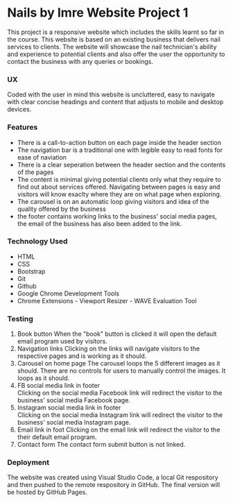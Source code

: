 # Nails by Imre Website Project 1
This project is a responsive website which includes the skills learnt so far in the course. This website is based on an existing business that delivers nail services to clients. The website will showcase the nail technician's ability and experience to potential clients and also offer the user the opportunity to contact the business with any queries or bookings.

### UX
Coded with the user in mind this website is uncluttered, easy to navigate with clear concise headings and content that adjusts to mobile and desktop devices.

### Features

- There is a call-to-action button on each page inside the header section
- The navigation bar is a traditional one with legible easy to read fonts for ease of naviation
- There is a clear seperation between the header section and the contents of the pages
- The content is minimal giving potential clients only what they require to find out about services offered. Navigating between pages is easy and visitors will know       exaclty where they are on what page when exploring.
- The carousel is on an automatic loop giving visitors and idea of the quality offered by the business
- the footer contains working links to the business' social media pages, the email of the business has also been added to the link. 

### Technology Used

- HTML
- CSS
- Bootstrap
- Git
- Github
- Google Chrome Development Tools
- Chrome Extensions - Viewport Resizer
                    - WAVE Evaluation Tool

### Testing

1.  Book button
    When the "book" button is clicked it will open the default email program used by visitors.
2.  Navigation links
    Clicking on the links will navigate visitors to the respective pages and is working as it should.
3.  Carousel on home page
    The carousel loops the 5 different images as it should. There are no controls for users to manually control the images.  It loops as it should.
4.  FB social media link in footer  
    Clicking on the social media Facebook link will redirect the visitor to the business' social media Facebook page.
5.  Instagram social media link in footer  
    Clicking on the social media Instagram link will redirect the visitor to the business' social media Instagram page.
6.  Email link in foot
    Clicking on the email link will redirect the visitor to the their default email program.
7.  Contact form
    The contact form submit button is not linked.

### Deployment

The website was created using Visual Studio Code, a local Git respository and then pushed to the remote respository in GitHub.  The final version will be hosted by GitHub Pages.

  
  
